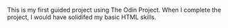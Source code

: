 This is my first guided project using The Odin Project. When I complete the project, I would have solidifed my basic HTML skills.
